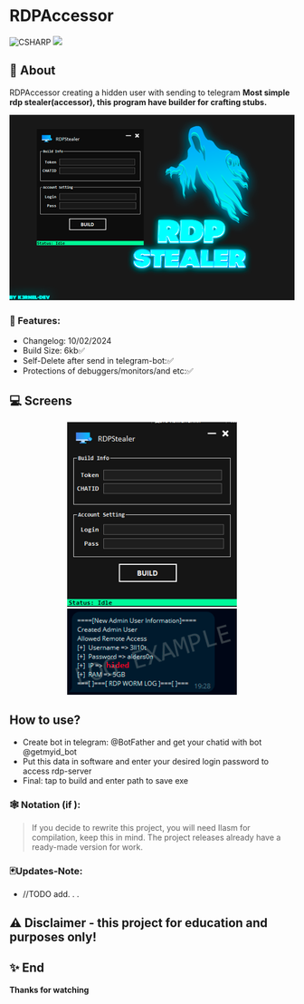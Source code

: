 # RDPAccessor

![CSHARP](https://img.shields.io/badge/Language-CSHARP-aqua?style=for-the-badge&logo=CS)
![](SAMPLE.jpg)

## 📑 About
</b>RDPAccessor creating a hidden user with sending to telegram</b>
<strong>Most simple rdp stealer(accessor), this program have builder for crafting stubs.</strong>



![](banner.png)
### 💾 Features:
 * Changelog: 10/02/2024
 * Build Size: 6kb✅
 * Self-Delete after send in telegram-bot:✅
 * Protections of debuggers/monitors/and etc:✅

## 💻 Screens
<p float="left" align="center">
  <img alt="screen" width="300" src="lck.png">
  <img alt="screen" width="300" src="log.png">
</p> 



## How to use?
 * Create bot in telegram: @BotFather and get your chatid with bot @getmyid_bot
 * Put this data in software and enter your desired login password to access rdp-server
 * Final: tap to build and enter path to save exe

 ### 🕸️ Notation (if ):
 > If you decide to rewrite this project, you will need Ilasm for compilation, keep this in mind.
 > The project releases already have a ready-made version for work.


 ### 🃏Updates-Note:
 * //TODO add. . .


## ⚠️ Disclaimer - this project for education and purposes only!

## ✨ End
<strong>Thanks for watching</strong>
